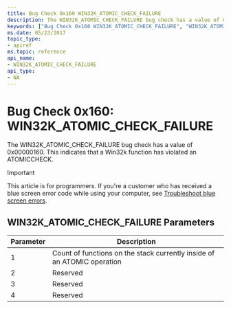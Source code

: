```yaml
---
title: Bug Check 0x160 WIN32K_ATOMIC_CHECK_FAILURE
description: The WIN32K_ATOMIC_CHECK_FAILURE bug check has a value of 0x00000160. This indicates that a Win32k function has violated an ATOMICCHECK.
keywords: ["Bug Check 0x160 WIN32K_ATOMIC_CHECK_FAILURE", "WIN32K_ATOMIC_CHECK_FAILURE"]
ms.date: 05/23/2017
topic_type:
- apiref
ms.topic: reference
api_name:
- WIN32K_ATOMIC_CHECK_FAILURE
api_type:
- NA
---
```


# Bug Check 0x160: WIN32K\_ATOMIC\_CHECK\_FAILURE


The WIN32K\_ATOMIC\_CHECK\_FAILURE bug check has a value of 0x00000160. This indicates that a Win32k function has violated an ATOMICCHECK.

> [!IMPORTANT]
> This article is for programmers. If you're a customer who has received a blue screen error code while using your computer, see [Troubleshoot blue screen errors](https://www.windows.com/stopcode).


## WIN32K\_ATOMIC\_CHECK\_FAILURE Parameters


| Parameter | Description                                                             |
|-----------|-------------------------------------------------------------------------|
| 1         | Count of functions on the stack currently inside of an ATOMIC operation |
| 2         | Reserved                                                                |
| 3         | Reserved                                                                |
| 4         | Reserved                                                                |

 

 

 




